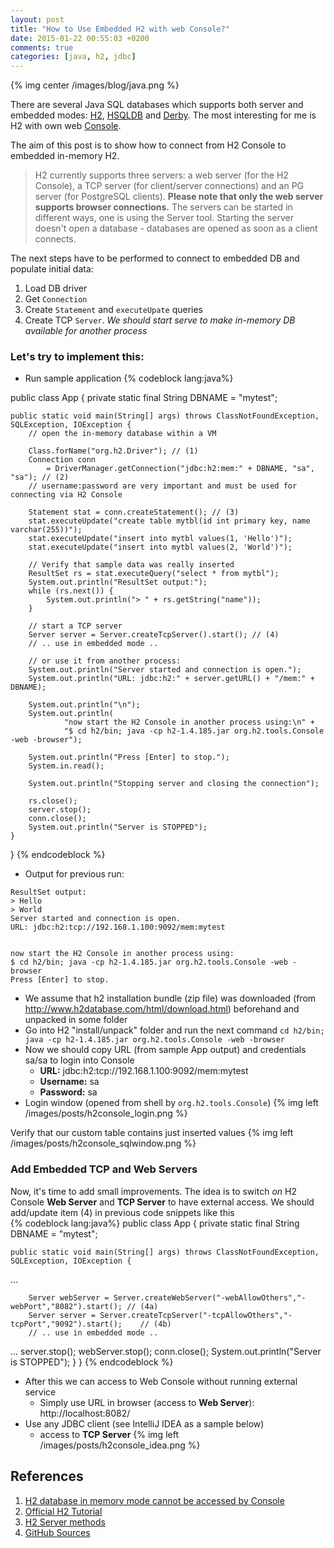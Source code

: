 ```yaml
---
layout: post
title: "How to Use Embedded H2 with web Console?"
date: 2015-01-22 00:55:03 +0200
comments: true
categories: [java, h2, jdbc]
---
```

{% img center /images/blog/java.png %}

There are several Java SQL databases which supports both server and embedded modes: [H2](http://www.h2database.com/), [HSQLDB](http://hsqldb.org/) and [Derby](http://db.apache.org/derby/). The most interesting for me is H2 with own web [Console](http://www.h2database.com/html/quickstart.html#h2_console). 

The aim of this post is to show how to connect from H2 Console to embedded in-memory H2.

>H2 currently supports three servers: a web server (for the H2 Console), a TCP server (for client/server connections) and an PG server (for PostgreSQL clients). **Please note that only the web server supports browser connections.** The servers can be started in different ways, one is using the Server tool. Starting the server doesn't open a database - databases are opened as soon as a client connects.

The next steps have to be performed to connect to embedded DB and populate initial data:

1. Load DB driver
2. Get `Connection`
3. Create `Statement` and `executeUpate` queries
4. Create TCP `Server`. _We should start serve to make in-memory DB available for another process_

### Let's try to implement this: 

* Run sample application
{% codeblock lang:java%}

public class App {
    private static final String DBNAME = "mytest";

    public static void main(String[] args) throws ClassNotFoundException, SQLException, IOException {
        // open the in-memory database within a VM

        Class.forName("org.h2.Driver"); // (1)
        Connection conn 
			= DriverManager.getConnection("jdbc:h2:mem:" + DBNAME, "sa", "sa"); // (2)
        // username:password are very important and must be used for connecting via H2 Console

        Statement stat = conn.createStatement(); // (3)
        stat.executeUpdate("create table mytbl(id int primary key, name varchar(255))");
        stat.executeUpdate("insert into mytbl values(1, 'Hello')");
        stat.executeUpdate("insert into mytbl values(2, 'World')");

        // Verify that sample data was really inserted
        ResultSet rs = stat.executeQuery("select * from mytbl");
        System.out.println("ResultSet output:");
        while (rs.next()) {
            System.out.println("> " + rs.getString("name"));
        }

        // start a TCP server
        Server server = Server.createTcpServer().start(); // (4)
        // .. use in embedded mode ..

        // or use it from another process:
        System.out.println("Server started and connection is open.");
        System.out.println("URL: jdbc:h2:" + server.getURL() + "/mem:" + DBNAME);

        System.out.println("\n");
        System.out.println(
                "now start the H2 Console in another process using:\n" +
                "$ cd h2/bin; java -cp h2-1.4.185.jar org.h2.tools.Console -web -browser");

        System.out.println("Press [Enter] to stop.");
        System.in.read();

        System.out.println("Stopping server and closing the connection");

        rs.close();
        server.stop();
        conn.close();
        System.out.println("Server is STOPPED");
    }
}
{% endcodeblock %}
* Output for previous run:
```
ResultSet output:
> Hello
> World
Server started and connection is open.
URL: jdbc:h2:tcp://192.168.1.100:9092/mem:mytest


now start the H2 Console in another process using:
$ cd h2/bin; java -cp h2-1.4.185.jar org.h2.tools.Console -web -browser
Press [Enter] to stop.
```
* We assume that h2 installation bundle (zip file) was downloaded (from http://www.h2database.com/html/download.html) beforehand and unpacked in some folder
* Go into H2 "install/unpack" folder and run the next command `cd h2/bin; java -cp h2-1.4.185.jar org.h2.tools.Console -web -browser`
* Now we should copy URL (from sample App output) and credentials sa/sa to login into Console
  * **URL:** jdbc:h2:tcp://192.168.1.100:9092/mem:mytest
  * **Username:** sa
  * **Password:** sa
* Login window (opened from shell by `org.h2.tools.Console`)
{% img left /images/posts/h2console_login.png %}

Verify that our custom table contains just inserted values
{% img left /images/posts/h2console_sqlwindow.png %}


### Add Embedded TCP and Web Servers
Now, it's time to add small improvements. 
The idea is to switch *on* H2 Console **Web Server** and **TCP Server** to have external access.
We should add/update item (4) in previous code snippets like this  
{% codeblock lang:java%}
public class App {
    private static final String DBNAME = "mytest";

    public static void main(String[] args) throws ClassNotFoundException, SQLException, IOException {
...

        Server webServer = Server.createWebServer("-webAllowOthers","-webPort","8082").start(); // (4a)
        Server server = Server.createTcpServer("-tcpAllowOthers","-tcpPort","9092").start();    // (4b)
        // .. use in embedded mode ..
...
        server.stop();
        webServer.stop();
        conn.close();
        System.out.println("Server is STOPPED");
    }
}
{% endcodeblock %}

* After this we can access to Web Console without running external service
  * Simply use URL in  browser (access to **Web Server**): http://localhost:8082/
* Use any JDBC client (see IntelliJ IDEA as a sample below)
  * access to **TCP Server**
{% img left /images/posts/h2console_idea.png %}

## References

1. [H2 database in memory mode cannot be accessed by Console](http://stackoverflow.com/questions/5077584/h2-database-in-memory-mode-cannot-be-accessed-by-console)
2. [Official H2 Tutorial](http://www.h2database.com/html/tutorial.html)
3. [H2 Server methods](http://h2database.com/javadoc/org/h2/tools/Server.html)
4. [GitHub Sources](https://github.com/halyph/tutorials/tree/master/h2-embedded-console)